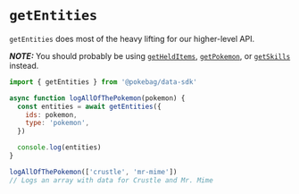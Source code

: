 # `getEntities`

`getEntities` does most of the heavy lifting for our higher-level API.

_**NOTE:**_ You should probably be using [`getHeldItems`](./getHeldItems.md), [`getPokemon`](./getPokemon.md), or [`getSkills`](./getSkills.md) instead.

```js
import { getEntities } from '@pokebag/data-sdk'

async function logAllOfThePokemon(pokemon) {
  const entities = await getEntities({
    ids: pokemon,
    type: 'pokemon',
  })

  console.log(entities)
}

logAllOfThePokemon(['crustle', 'mr-mime'])
// Logs an array with data for Crustle and Mr. Mime
```
